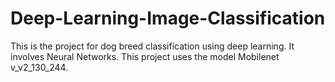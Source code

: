 # Deep-Learning-Image-Classification
This is the project for dog breed classification using deep learning. It involves Neural Networks. This project uses the model Mobilenet v_v2_130_244.
